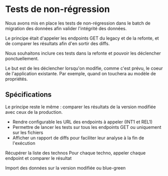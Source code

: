 # Tests de non-régression

Nous avons mis en place les tests de non-régression dans le batch de migration
des données afin valider l'intégrité des données.

Le principe était d'appeler les endpoints GET du legacy et de la refonte,
et de comparer les résultats afin d'en sortir des diffs.

Nous souhaitons inclure ces tests dans la refonte et pouvoir les déclencher ponctuellement. 

Le but est de les déclencher lorsqu'on modifie, comme c'est prévu, le coeur de
l'application existante. Par exemple, quand on touchera au modèle de propriétés.

## Spécifications

Le principe reste le même : comparer les résultats de la version modifiée avec ceux de la production.

* Rendre configurable les URL des endpoints à appeler (INT1 et REL1)
* Permettre de lancer les tests sur tous les endpoints GET ou uniquement sur les fichiers
* Afficher un rapport de diffs pour faciliter leur analyse à la fin de l'exécution

Récupérer la liste des technos
Pour chaque techno, appeler chaque endpoint et comparer le résultat

Import des données sur la version modifiée ou blue-green